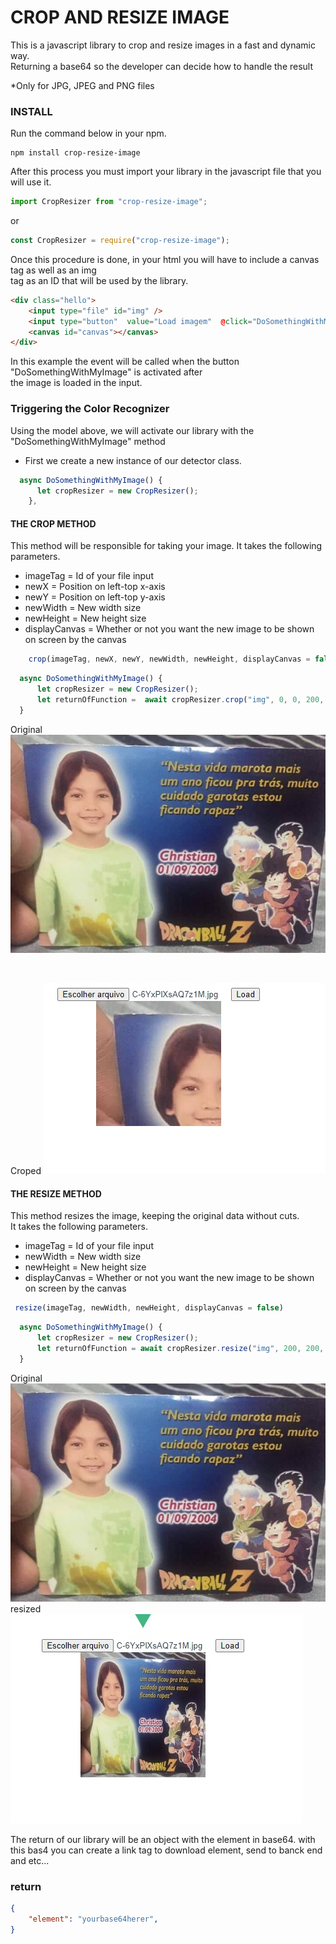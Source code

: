 # CROP AND RESIZE IMAGE


This is a javascript library to crop and resize images in a fast and dynamic way.<br/> 
 Returning a base64 so the developer can decide how to handle the result <br/> 

*Only for JPG, JPEG and PNG files

### INSTALL

Run the command below in your npm.

```
npm install crop-resize-image

```

After this process you must import your library in the javascript file that you will use it. <br/>

```javascript
import CropResizer from "crop-resize-image";
```

or

```javascript
const CropResizer = require("crop-resize-image");
```

Once this procedure is done, in your html you will have to include a canvas tag as well as an img <br/>
tag as an ID that will be used by the library.

```html
<div class="hello">
    <input type="file" id="img" />
    <input type="button"  value="Load imagem"  @click="DoSomethingWithMyImage" />
    <canvas id="canvas"></canvas>
</div>
```
In this example the event will be called when the button "DoSomethingWithMyImage" is activated after <br/> 
the image is loaded in the input.

### Triggering the Color Recognizer
Using the model above, we will activate our library with the "DoSomethingWithMyImage" method <br/>

* First we create a new instance of our detector class.

```javascript
  async DoSomethingWithMyImage() {
      let cropResizer = new CropResizer();
    },
```

#### THE CROP METHOD
This method will be responsible for taking your image.
It takes the following parameters.

* imageTag = Id of your file input<br/>
* newX =  Position on left-top x-axis <br/>
* newY = Position on left-top y-axis <br/>
* newWidth = New width size <br/>
* newHeight = New height size<br/>
* displayCanvas = Whether or not you want the new image to be shown on screen by the canvas<br/>

```javascript
    crop(imageTag, newX, newY, newWidth, newHeight, displayCanvas = false) 
```

```javascript
  async DoSomethingWithMyImage() {
      let cropResizer = new CropResizer();
      let returnOfFunction =  await cropResizer.crop("img", 0, 0, 200, 200, true);
  }
```

Original
![alt text](https://github.com/rhaymisonbetini/crop-resize-image/blob/main/src/assets/C-6YxPlXsAQ7z1M.jpg)

<br/>

Croped
![alt text](https://github.com/rhaymisonbetini/crop-resize-image/blob/main/src/assets/croped.jpg)


#### THE RESIZE METHOD

This method resizes the image, keeping the original data without cuts. <br/>
It takes the following parameters.

* imageTag = Id of your file input<br/>
* newWidth = New width size <br/>
* newHeight = New height size<br/>
* displayCanvas = Whether or not you want the new image to be shown on screen by the canvas<br/>

```javascript
 resize(imageTag, newWidth, newHeight, displayCanvas = false)
```

```javascript
  async DoSomethingWithMyImage() {
      let cropResizer = new CropResizer();
      let returnOfFunction = await cropResizer.resize("img", 200, 200, true);
  }
```

Original
![alt text](https://github.com/rhaymisonbetini/crop-resize-image/blob/main/src/assets/C-6YxPlXsAQ7z1M.jpg)
<br/>
resized
![alt text](https://github.com/rhaymisonbetini/crop-resize-image/blob/main/src/assets/resized.jpg)

The return of our library will be an object with the element in base64.
with this bas4 you can create a link tag to download element, send to banck end and etc...

### return 
```json
{
    "element": "yourbase64herer",
}
```



